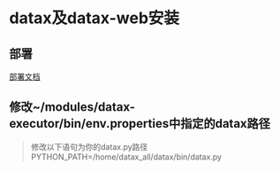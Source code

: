 # datax及datax-web安装
## 部署
[部署文档](https://blog.csdn.net/xch_yang/article/details/128223489)
## 修改~/modules/datax-executor/bin/env.properties中指定的datax路径

> 修改以下语句为你的datax.py路径
> PYTHON_PATH=/home/datax_all/datax/bin/datax.py